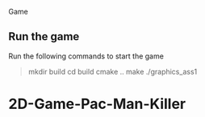 Game 


## Run the game

Run the following commands to start the game
>mkdir build
>cd build
>cmake ..
>make
>./graphics_ass1





# 2D-Game-Pac-Man-Killer
